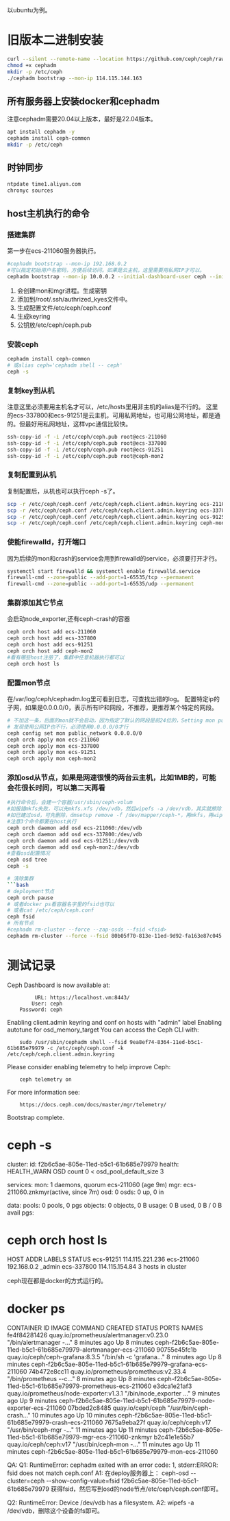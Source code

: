 以ubuntu为例。
# 旧版本二进制安装
```bash
curl --silent --remote-name --location https://github.com/ceph/ceph/raw/octopus/src/cephadm/cephadm
chmod +x cephadm
mkdir -p /etc/ceph
./cephadm bootstrap --mon-ip 114.115.144.163
```

## 所有服务器上安装docker和cephadm
注意cephadm需要20.04以上版本，最好是22.04版本。
```bash
apt install cephadm -y
cephadm install ceph-common
mkdir -p /etc/ceph
```

## 时钟同步
```bash
ntpdate time1.aliyun.com
chronyc sources
```

## host主机执行的命令
### 搭建集群
第一步在ecs-211060服务器执行。
```bash
#cephadm bootstrap --mon-ip 192.168.0.2
#可以指定初始用户名密码，方便后续访问。如果是云主机，这里需要用私网IP才可以。
cephadm bootstrap --mon-ip 10.0.0.2 --initial-dashboard-user ceph --initial-dashboard-password ceph
```
1. 会创建mon和mgr进程。生成密钥
2. 添加到/root/.ssh/authrized_kyes文件中。
3. 生成配置文件/etc/ceph/ceph.conf
4. 生成keyring
5. 公钥放/etc/ceph/ceph.pub

### 安装ceph
```bash
cephadm install ceph-common
# 或alias ceph='cephadm shell -- ceph'
ceph -s
```

### 复制key到从机
注意这里必须要用主机名才可以，/etc/hosts里用非主机的alias是不行的。
这里的ecs-337800和ecs-91251是云主机，可用私网地址，也可用公网地址，都是通的。但最好用私网地址，这样vpc通信比较快。
```bash
ssh-copy-id -f -i /etc/ceph/ceph.pub root@ecs-211060
ssh-copy-id -f -i /etc/ceph/ceph.pub root@ecs-337800
ssh-copy-id -f -i /etc/ceph/ceph.pub root@ecs-91251
ssh-copy-id -f -i /etc/ceph/ceph.pub root@ceph-mon2
```

### 复制配置到从机
复制配置后，从机也可以执行ceph -s了。
```bash
scp -r /etc/ceph/ceph.conf /etc/ceph/ceph.client.admin.keyring ecs-211060:/etc/ceph/
scp -r /etc/ceph/ceph.conf /etc/ceph/ceph.client.admin.keyring ecs-337800:/etc/ceph/
scp -r /etc/ceph/ceph.conf /etc/ceph/ceph.client.admin.keyring ecs-91251:/etc/ceph/
scp -r /etc/ceph/ceph.conf /etc/ceph/ceph.client.admin.keyring ceph-mon2:/etc/ceph/
```

### 使能firewalld，打开端口
因为后续的mon和crash的service会用到firewalld的service，必须要打开才行。
```bash
systemctl start firewalld && systemctl enable firewalld.service
firewall-cmd --zone=public --add-port=1-65535/tcp --permanent
firewall-cmd --zone=public --add-port=1-65535/udp --permanent
```

### 集群添加其它节点
会启动node_exporter,还有ceph-crash的容器
```bash
ceph orch host add ecs-211060
ceph orch host add ecs-337800
ceph orch host add ecs-91251
ceph orch host add ceph-mon2
#看有哪些host注册了，集群中任意机器执行都可以
ceph orch host ls
```

### 配置mon节点
在/var/log/ceph/cephadm.log里可看到日志，可查找出错的log。
配置特定ip的子网，如果是0.0.0.0/0，表示所有IP和网段，不推荐，更推荐某个特定的网段。
```bash
# 不加这一条，后面的mon就不会启动，因为指定了默认的网段是前24位的，Setting mon public_network to 10.0.0.0/24
# 发现使用公网IP也不行，必须使用0.0.0.0/0才行
ceph config set mon public_network 0.0.0.0/0
ceph orch apply mon ecs-211060
ceph orch apply mon ecs-337800
ceph orch apply mon ecs-91251
ceph orch apply mon ceph-mon2
```

### 添加osd从节点，如果是网速很慢的两台云主机，比如1MB的，可能会花很长时间，可以第二天再看
```bash
#执行命令后，会建一个容器/usr/sbin/ceph-volum
#如报错mkfs失败，可以先mkfs.xfs /dev/vdb，然后wipefs -a /dev/vdb，其实就擦除了4字节，再试下
#如已建过osd，可先删除，dmsetup remove -f /dev/mapper/ceph-*，再mkfs，再wipefs
#注意3个命令都要在host执行
ceph orch daemon add osd ecs-211060:/dev/vdb
ceph orch daemon add osd ecs-337800:/dev/vdb
ceph orch daemon add osd ecs-91251:/dev/vdb
ceph orch daemon add osd ceph-mon2:/dev/vdb
#查看osd配置情况
ceph osd tree
ceph -s

# 清除集群
```bash
# deployment节点
ceph orch pause
# 或者docker ps看容器名字里的fsid也可以
# 或者cat /etc/ceph/ceph.conf
ceph fsid
# 所有节点
#cephadm rm-cluster --force --zap-osds --fsid <fsid>
cephadm rm-cluster --force --fsid 80b05f70-813e-11ed-9d92-fa163e87c045
```

# 测试记录
Ceph Dashboard is now available at:

             URL: https://localhost.vm:8443/
            User: ceph
        Password: ceph

Enabling client.admin keyring and conf on hosts with "admin" label
Enabling autotune for osd_memory_target
You can access the Ceph CLI with:

        sudo /usr/sbin/cephadm shell --fsid 9ea8ef74-8364-11ed-b5c1-61b685e79979 -c /etc/ceph/ceph.conf -k /etc/ceph/ceph.client.admin.keyring

Please consider enabling telemetry to help improve Ceph:

        ceph telemetry on

For more information see:

        https://docs.ceph.com/docs/master/mgr/telemetry/

Bootstrap complete.

# ceph -s
  cluster:
    id:     f2b6c5ae-805e-11ed-b5c1-61b685e79979
    health: HEALTH_WARN
            OSD count 0 < osd_pool_default_size 3

  services:
    mon: 1 daemons, quorum ecs-211060 (age 9m)
    mgr: ecs-211060.znkmyr(active, since 7m)
    osd: 0 osds: 0 up, 0 in

  data:
    pools:   0 pools, 0 pgs
    objects: 0 objects, 0 B
    usage:   0 B used, 0 B / 0 B avail
    pgs:

#  ceph orch host ls
HOST        ADDR             LABELS  STATUS
ecs-91251  114.115.221.236
ecs-211060 192.168.0.2      _admin
ecs-337800 114.115.154.84
3 hosts in cluster

ceph现在都是docker的方式运行的。
# docker ps
CONTAINER ID   IMAGE                                     COMMAND                  CREATED          STATUS          PORTS     NAMES
fe4f84281426   quay.io/prometheus/alertmanager:v0.23.0   "/bin/alertmanager -…"   8 minutes ago    Up 8 minutes              ceph-f2b6c5ae-805e-11ed-b5c1-61b685e79979-alertmanager-ecs-211060
90755e45fc1b   quay.io/ceph/ceph-grafana:8.3.5           "/bin/sh -c 'grafana…"   8 minutes ago    Up 8 minutes              ceph-f2b6c5ae-805e-11ed-b5c1-61b685e79979-grafana-ecs-211060
74b472e8cc11   quay.io/prometheus/prometheus:v2.33.4     "/bin/prometheus --c…"   8 minutes ago    Up 8 minutes              ceph-f2b6c5ae-805e-11ed-b5c1-61b685e79979-prometheus-ecs-211060
e3dca1e21af3   quay.io/prometheus/node-exporter:v1.3.1   "/bin/node_exporter …"   9 minutes ago    Up 9 minutes              ceph-f2b6c5ae-805e-11ed-b5c1-61b685e79979-node-exporter-ecs-211060
07bded2c8485   quay.io/ceph/ceph                         "/usr/bin/ceph-crash…"   10 minutes ago   Up 10 minutes             ceph-f2b6c5ae-805e-11ed-b5c1-61b685e79979-crash-ecs-211060
7675a9eba27f   quay.io/ceph/ceph:v17                     "/usr/bin/ceph-mgr -…"   11 minutes ago   Up 11 minutes             ceph-f2b6c5ae-805e-11ed-b5c1-61b685e79979-mgr-ecs-211060-znkmyr
b2c41e1e55b7   quay.io/ceph/ceph:v17                     "/usr/bin/ceph-mon -…"   11 minutes ago   Up 11 minutes             ceph-f2b6c5ae-805e-11ed-b5c1-61b685e79979-mon-ecs-211060

QA:
Q1: RuntimeError: cephadm exited with an error code: 1, stderr:ERROR: fsid does not match ceph.conf
A1:
在deploy服务器上：
ceph-osd --cluster=ceph --show-config-value=fsid
f2b6c5ae-805e-11ed-b5c1-61b685e79979
获得fsid，然后写到osd的node节点/etc/ceph/ceph.conf即可。

Q2: RuntimeError: Device /dev/vdb has a filesystem.
A2: wipefs -a /dev/vdb，删除这个设备的fs即可。

